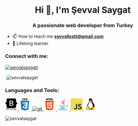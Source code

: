 <h1 align="center">Hi 👋, I'm Şevval Saygat</h1>
<h3 align="center">A passionate web developer from Turkey</h3>


- 📫 How to reach me **sevvallsstt@gmail.com**
- 🌱 Lifelong learner

<h3 align="left">Connect with me:</h3>
<p align="left">
<a href="https://instagram.com/sevvalsaygatt" target="blank"><img align="center" src="https://cdn.jsdelivr.net/npm/simple-icons@3.0.1/icons/instagram.svg" alt="sevvalsaygatt" height="30" width="40" /></a>
</p>

<p>&nbsp;<img align="center" src="https://github-readme-stats.vercel.app/api?username=sevvalsaygat&show_icons=true&locale=en" alt="sevvalsaygat" /></p>

<h3 align="left">Languages and Tools:</h3>
<p align="left"> <a href="https://getbootstrap.com" target="_blank"> <img src="https://raw.githubusercontent.com/devicons/devicon/master/icons/bootstrap/bootstrap-plain-wordmark.svg" alt="bootstrap" width="40" height="40"/> </a> <a href="https://www.w3schools.com/css/" target="_blank"> <img src="https://raw.githubusercontent.com/devicons/devicon/master/icons/css3/css3-original-wordmark.svg" alt="css3" width="40" height="40"/> </a> <a href="https://git-scm.com/" target="_blank"> <img src="https://www.vectorlogo.zone/logos/git-scm/git-scm-icon.svg" alt="git" width="40" height="40"/> </a> <a href="https://www.w3.org/html/" target="_blank"> <img src="https://raw.githubusercontent.com/devicons/devicon/master/icons/html5/html5-original-wordmark.svg" alt="html5" width="40" height="40"/> </a> <a href="https://www.java.com" target="_blank"> <img src="https://raw.githubusercontent.com/devicons/devicon/master/icons/java/java-original.svg" alt="java" width="40" height="40"/> </a> <a href="https://developer.mozilla.org/en-US/docs/Web/JavaScript" target="_blank"> <img src="https://raw.githubusercontent.com/devicons/devicon/master/icons/javascript/javascript-original.svg" alt="javascript" width="40" height="40"/> </a> <a href="https://www.linux.org/" target="_blank"> <img src="https://raw.githubusercontent.com/devicons/devicon/master/icons/linux/linux-original.svg" alt="linux" width="40" height="40"/> </a> </p>

<p><img align="left" src="https://github-readme-stats.vercel.app/api/top-langs?username=sevvalsaygat&show_icons=true&locale=en&layout=compact" alt="sevvalsaygat" /></p>


